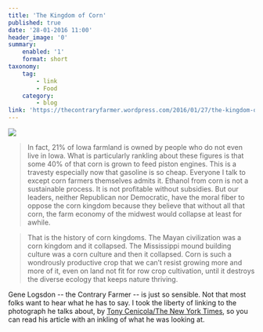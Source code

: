 ```yaml
---
title: 'The Kingdom of Corn'
published: true
date: '28-01-2016 11:00'
header_image: '0'
summary:
    enabled: '1'
    format: short
taxonomy:
    tag:
        - link
        - Food
    category:
        - blog
link: 'https://thecontraryfarmer.wordpress.com/2016/01/27/the-kingdom-of-corn/'
---
```


![](http://static01.nyt.com/images/2016/01/17/travel/17IOWAJP1/17IOWAJP1-superJumbo.jpg)

> In fact, 21% of Iowa farmland is owned by people who do not even live in Iowa. What is particularly rankling about these figures is that some 40% of that corn is grown to feed piston engines. This is a travesty especially now that gasoline is so cheap. Everyone I talk to except corn farmers themselves admits it. Ethanol from corn is not a sustainable process. It is not profitable without subsidies. But our leaders, neither Republican nor Democratic, have the moral fiber to oppose the corn kingdom because they believe that without all that corn, the farm economy of the midwest would collapse at least for awhile.

> That is the history of corn kingdoms. The Mayan civilization was a corn kingdom and it collapsed. The Mississippi mound building culture was a corn culture and then it collapsed. Corn is such a wondrously productive crop that we can’t resist growing more and more of it, even on land not fit for row crop cultivation, until it destroys the diverse ecology that keeps nature thriving.

Gene Logsdon -- the Contrary Farmer -- is just so sensible. Not that most folks want to hear what he has to say. I took the liberty of linking to the photograph he talks about, by [Tony Cenicola/The New York Times](http://www.nytimes.com/2016/01/17/travel/iowa-caucus-donald-trump-hillary-clinton.html), so you can read his article with an inkling of what he was looking at.